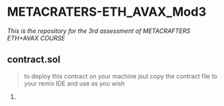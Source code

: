 # METACRATERS-ETH_AVAX_Mod3
*This  is the repository for  the 3rd assessment of METACRAFTERS ETH+AVAX COURSE*
## contract.sol
>to deploy this contract on your machine jsut copy the contract file to your remix IDE and use as you wish
1. 
